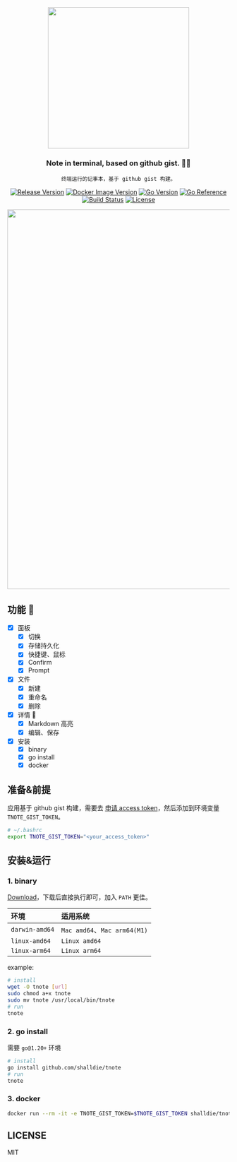 <!-- 封面区域 -->
<div align="center">

<img src="https://user-images.githubusercontent.com/9987486/229472271-62a5d923-f7b7-416c-913e-c842ecc2de4d.png" width="320" />

### Note in terminal, based on github gist. 🧑‍💻

`终端运行的记事本，基于 github gist 构建。`

[![Release Version](https://img.shields.io/github/v/release/shalldie/tnote?display_name=tag&logo=github&style=flat-square)](https://github.com/shalldie/tnote)
[![Docker Image Version](https://img.shields.io/docker/v/shalldie/tnote?label=docker&logo=docker&style=flat-square)](https://github.com/shalldie/tnote)
[![Go Version](https://img.shields.io/github/go-mod/go-version/shalldie/tnote?label=go&logo=go&style=flat-square)](https://github.com/shalldie/tnote)
[![Go Reference](https://pkg.go.dev/badge/github.com/shalldie/tnote.svg)](https://pkg.go.dev/github.com/shalldie/tnote)
[![Build Status](https://img.shields.io/github/actions/workflow/status/shalldie/tnote/ci.yml?logo=github&style=flat-square)](https://github.com/shalldie/tnote/actions)
[![License](https://img.shields.io/github/license/shalldie/tnote?logo=github&style=flat-square)](https://github.com/shalldie/tnote)

<img src="https://github.com/shalldie/tnote/assets/9987486/a591d0c5-0d7c-4b2f-9be3-22d9dfdb77f8" width="860">

</div>

<!-- 封面区域 end -->

## 功能 🎯

- [x] 面板
  - [x] 切换
  - [x] 存储持久化
  - [x] 快捷键、鼠标
  - [x] Confirm
  - [x] Prompt
- [x] 文件
  - [x] 新建
  - [x] 重命名
  - [x] 删除
- [x] 详情 📝
  - [x] Markdown 高亮
  - [x] 编辑、保存
- [x] 安装
  - [x] binary
  - [x] go install
  - [x] docker

## 准备&前提

应用基于 github gist 构建，需要去 [申请 access token](https://github.com/settings/tokens/new)，然后添加到环境变量 `TNOTE_GIST_TOKEN`。

```bash
# ~/.bashrc
export TNOTE_GIST_TOKEN="<your_access_token>"
```

## 安装&运行

### 1. binary

[Download](https://github.com/shalldie/tnote/releases)，下载后直接执行即可，加入 `PATH` 更佳。

| 环境           | 适用系统                     |
| :------------- | :--------------------------- |
| `darwin-amd64` | `Mac amd64`、`Mac arm64(M1)` |
| `linux-amd64`  | `Linux amd64`                |
| `linux-arm64`  | `Linux arm64`                |

example:

```bash
# install
wget -O tnote [url]
sudo chmod a+x tnote
sudo mv tnote /usr/local/bin/tnote
# run
tnote
```

### 2. go install

需要 `go@1.20+` 环境

```bash
# install
go install github.com/shalldie/tnote
# run
tnote
```

### 3. docker

```bash
docker run --rm -it -e TNOTE_GIST_TOKEN=$TNOTE_GIST_TOKEN shalldie/tnote
```

## LICENSE

MIT
